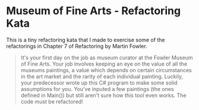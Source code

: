 # Museum of Fine Arts - Refactoring Kata
This is a tiny refactoring kata that I made to exercise some of the refactorings in Chapter 7 of Refactoring by Martin Fowler.

> It's your first day on the job as museum curator at the Fowler Museum of Fine Arts. Your job involves keeping an eye on the value of all the museums paintings, a value which depends on certain circumstances in the art market and the rarity of each individual painting. Luckily, your predecessor wrote up this C# program to make some solid assumptions for you. You've inputed a few paintings (the ones defined in Main()) but still aren't sure how this tool even works. The code must be refactored!